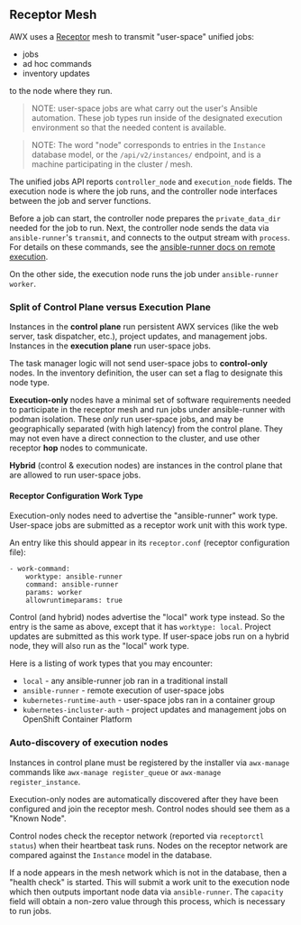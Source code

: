 ## Receptor Mesh

AWX uses a [Receptor](https://github.com/ansible/receptor) mesh to transmit "user-space" unified jobs:
 - jobs
 - ad hoc commands
 - inventory updates

to the node where they run.

> NOTE: user-space jobs are what carry out the user's Ansible automation. These job types run inside of the designated execution environment so that the needed content is available.

> NOTE: The word "node" corresponds to entries in the `Instance` database model, or the `/api/v2/instances/` endpoint, and is a machine participating in the cluster / mesh.

The unified jobs API reports `controller_node` and `execution_node` fields.
The execution node is where the job runs, and the controller node interfaces between the job and server functions.

Before a job can start, the controller node prepares the `private_data_dir` needed for the job to run.
Next, the controller node sends the data via `ansible-runner`'s `transmit`, and connects to the output stream with `process`.
For details on these commands, see the [ansible-runner docs on remote execution](https://ansible-runner.readthedocs.io/en/latest/remote_jobs.html).

On the other side, the execution node runs the job under `ansible-runner worker`.

### Split of Control Plane versus Execution Plane

Instances in the **control plane** run persistent AWX services (like the web server, task dispatcher, etc.), project updates, and management jobs. Instances in the **execution plane** run user-space jobs.

The task manager logic will not send user-space jobs to **control-only** nodes.
In the inventory definition, the user can set a flag to designate this node type.

**Execution-only** nodes have a minimal set of software requirements needed to participate in the receptor mesh and run jobs under ansible-runner with podman isolation.
These _only_ run user-space jobs, and may be geographically separated (with high latency) from the control plane.
They may not even have a direct connection to the cluster, and use other receptor **hop** nodes to communicate.

**Hybrid** (control & execution nodes) are instances in the control plane that are allowed to run user-space jobs.

#### Receptor Configuration Work Type

Execution-only nodes need to advertise the "ansible-runner" work type.
User-space jobs are submitted as a receptor work unit with this work type.

An entry like this should appear in its `receptor.conf` (receptor configuration file):

```
- work-command:
    worktype: ansible-runner
    command: ansible-runner
    params: worker
    allowruntimeparams: true
```

Control (and hybrid) nodes advertise the "local" work type instead.
So the entry is the same as above, except that it has `worktype: local`.
Project updates are submitted as this work type.
If user-space jobs run on a hybrid node, they will also run as the "local" work type.

Here is a listing of work types that you may encounter:

 - `local` - any ansible-runner job ran in a traditional install
 - `ansible-runner` - remote execution of user-space jobs
 - `kubernetes-runtime-auth` - user-space jobs ran in a container group
 - `kubernetes-incluster-auth` - project updates and management jobs on OpenShift Container Platform

### Auto-discovery of execution nodes

Instances in control plane must be registered by the installer via `awx-manage`
commands like `awx-manage register_queue` or `awx-manage register_instance`.

Execution-only nodes are automatically discovered after they have been configured and join the receptor mesh.
Control nodes should see them as a "Known Node".

Control nodes check the receptor network (reported via `receptorctl status`) when their heartbeat task runs.
Nodes on the receptor network are compared against the `Instance` model in the database.

If a node appears in the mesh network which is not in the database, then a "health check" is started.
This will submit a work unit to the execution node which then outputs important node data via `ansible-runner`.
The `capacity` field will obtain a non-zero value through this process, which is necessary to run jobs.
